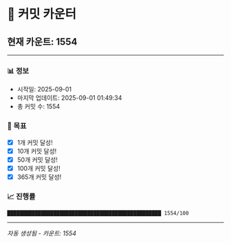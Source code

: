# 🔢 커밋 카운터

## 현재 카운트: 1554

---

### 📊 정보
- 시작일: 2025-09-01
- 마지막 업데이트: 2025-09-01 01:49:34
- 총 커밋 수: 1554

### 🎯 목표
- [x] 1개 커밋 달성!
- [x] 10개 커밋 달성!
- [x] 50개 커밋 달성!
- [x] 100개 커밋 달성!
- [x] 365개 커밋 달성!

### 📈 진행률
```
██████████████████████████████████████████████████ 1554/100
```

---
*자동 생성됨 - 카운트: 1554*
